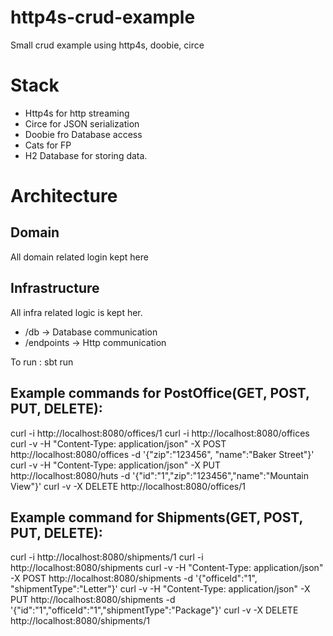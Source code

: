 # http4s-crud-example
Small crud example using http4s, doobie, circe
# Stack
* Http4s for http streaming
* Circe for JSON serialization
* Doobie fro Database access
* Cats for FP
* H2 Database for storing data. 


# Architecture
## Domain
All domain related login kept here 
## Infrastructure
All infra related logic is kept her. 
* /db -> Database communication
* /endpoints -> Http communication


To run : sbt run

## Example commands for PostOffice(GET, POST, PUT, DELETE):

curl -i http://localhost:8080/offices/1
curl -i http://localhost:8080/offices
curl -v -H "Content-Type: application/json" -X POST http://localhost:8080/offices -d '{"zip":"123456", "name":"Baker Street"}'
curl -v -H "Content-Type: application/json" -X PUT http://localhost:8080/huts -d '{"id":"1","zip":"123456","name":"Mountain View"}'
curl -v -X DELETE http://localhost:8080/offices/1

## Example command for Shipments(GET, POST, PUT, DELETE): 
curl -i http://localhost:8080/shipments/1
curl -i http://localhost:8080/shipments
curl -v -H "Content-Type: application/json" -X POST http://localhost:8080/shipments -d '{"officeId":"1", "shipmentType":"Letter"}'
curl -v -H "Content-Type: application/json" -X PUT http://localhost:8080/shipments -d '{"id":"1","officeId":"1","shipmentType":"Package"}'
curl -v -X DELETE http://localhost:8080/shipments/1
